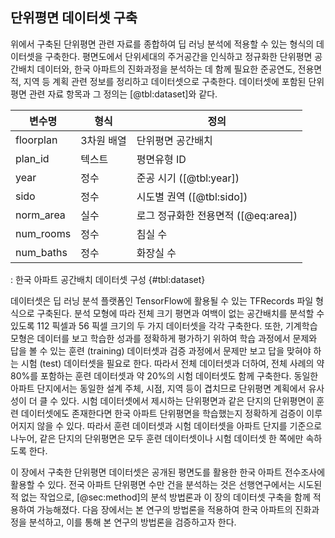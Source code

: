 ## 단위평면 데이터셋 구축

위에서 구축된 단위평면 관련 자료를 종합하여
딥 러닝 분석에 적용할 수 있는 형식의 데이터셋을 구축한다.
평면도에서 단위세대의 주거공간을 인식하고 정규화한
단위평면 공간배치 데이터와,
한국 아파트의 진화과정을 분석하는 데 함께 필요한
준공연도, 전용면적, 지역 등
계획 관련 정보를
정리하고 데이터셋으로 구축한다.
데이터셋에 포함된 단위평면 관련 자료 항목과 그 정의는 [@tbl:dataset]와 같다.

변수명|형식|정의
------|------|---------------
floorplan|3차원 배열|단위평면 공간배치
plan_id|텍스트|평면유형 ID
year|정수|준공 시기 ([@tbl:year])
sido|정수|시도별 권역 ([@tbl:sido])
norm_area|실수|로그 정규화한 전용면적 ([@eq:area])
num_rooms|정수|침실 수
num_baths|정수|화장실 수

: 한국 아파트 공간배치 데이터셋 구성 {#tbl:dataset}

<!-- 구체적인 방법
배운 것
한계? -->

데이터셋은
딥 러닝 분석 플랫폼인
TensorFlow에 활용될 수 있는 TFRecords 파일 형식으로 구축된다.
분석 모형에 따라 전체 크기 평면과 여백이 없는 공간배치를 분석할 수 있도록
112 픽셀과 56 픽셀 크기의 두 가지 데이터셋을 각각 구축한다.
또한, 기계학습 모형은 데이터를 보고 학습한 성과를 정확하게 평가하기 위하여
학습 과정에서 문제와 답을 볼 수 있는 훈련 (training) 데이터셋과
검증 과정에서 문제만 보고 답을 맞혀야 하는 시험 (test) 데이터셋을
필요로 한다.
따라서 전체 데이터셋과 더하여,
전체 사례의 약 80%를 포함하는 훈련 데이터셋과 약 20%의 시험 데이터셋도 함께 구축한다.
동일한 아파트 단지에서는 동일한 설계 주체, 시점, 지역 등이 겹치므로
단위평면 계획에서 유사성이 더 클 수 있다.
시험 데이터셋에서 제시하는 단위평면과 같은 단지의 단위평면이 훈련 데이터셋에도 존재한다면
한국 아파트 단위평면을 학습했는지 정확하게 검증이 이루어지지 않을 수 있다.
따라서 훈련 데이터셋과 시험 데이터셋을 아파트 단지를 기준으로 나누어,
같은 단지의 단위평면은 모두 훈련 데이터셋이나 시험 데이터셋 한 쪽에만 속하도록 한다.

이 장에서 구축한 단위평면 데이터셋은
공개된 평면도를 활용한 한국 아파트 전수조사에 활용할 수 있다.
전국 아파트 단위평면 수만 건을 분석하는 것은
선행연구에서는 시도된 적 없는 작업으로,
[@sec:method]의 분석 방법론과 이 장의 데이터셋 구축을
함께 적용하여 가능해졌다.
다음 장에서는
본 연구의 방법론을 적용하여
한국 아파트의 진화과정을 분석하고,
이를 통해 본 연구의 방법론을 검증하고자 한다.
